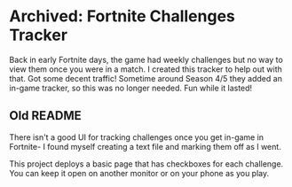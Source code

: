 # Archived: Fortnite Challenges Tracker

Back in early Fortnite days, the game had weekly challenges but no way to view them once you were in a match. I created this tracker to help out with that. Got some decent traffic! Sometime around Season 4/5 they added an in-game tracker, so this was no longer needed. Fun while it lasted!

## Old README

There isn't a good UI for tracking challenges once you get in-game in Fortnite- I found myself creating a text file and marking them off as I went.

This project deploys a basic page that has checkboxes for each challenge. You can keep it open on another monitor or on your phone as you play.
